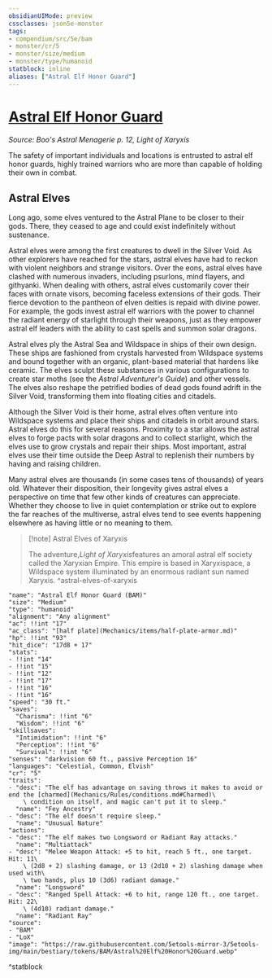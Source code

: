 ```yaml
---
obsidianUIMode: preview
cssclasses: json5e-monster
tags:
- compendium/src/5e/bam
- monster/cr/5
- monster/size/medium
- monster/type/humanoid
statblock: inline
aliases: ["Astral Elf Honor Guard"]
---
```

# [Astral Elf Honor Guard](Mechanics\bestiary\humanoid/astral-elf-honor-guard-bam.md)
*Source: Boo's Astral Menagerie p. 12, Light of Xaryxis*  

The safety of important individuals and locations is entrusted to astral elf honor guards, highly trained warriors who are more than capable of holding their own in combat.

## Astral Elves

Long ago, some elves ventured to the Astral Plane to be closer to their gods. There, they ceased to age and could exist indefinitely without sustenance.

Astral elves were among the first creatures to dwell in the Silver Void. As other explorers have reached for the stars, astral elves have had to reckon with violent neighbors and strange visitors. Over the eons, astral elves have clashed with numerous invaders, including psurlons, mind flayers, and githyanki. When dealing with others, astral elves customarily cover their faces with ornate visors, becoming faceless extensions of their gods. Their fierce devotion to the pantheon of elven deities is repaid with divine power. For example, the gods invest astral elf warriors with the power to channel the radiant energy of starlight through their weapons, just as they empower astral elf leaders with the ability to cast spells and summon solar dragons.

Astral elves ply the Astral Sea and Wildspace in ships of their own design. These ships are fashioned from crystals harvested from Wildspace systems and bound together with an organic, plant-based material that hardens like ceramic. The elves sculpt these substances in various configurations to create star moths (see the *Astral Adventurer's Guide*) and other vessels. The elves also reshape the petrified bodies of dead gods found adrift in the Silver Void, transforming them into floating cities and citadels.

Although the Silver Void is their home, astral elves often venture into Wildspace systems and place their ships and citadels in orbit around stars. Astral elves do this for several reasons. Proximity to a star allows the astral elves to forge pacts with solar dragons and to collect starlight, which the elves use to grow crystals and repair their ships. Most important, astral elves use their time outside the Deep Astral to replenish their numbers by having and raising children.

Many astral elves are thousands (in some cases tens of thousands) of years old. Whatever their disposition, their longevity gives astral elves a perspective on time that few other kinds of creatures can appreciate. Whether they choose to live in quiet contemplation or strike out to explore the far reaches of the multiverse, astral elves tend to see events happening elsewhere as having little or no meaning to them.

> [!note] Astral Elves of Xaryxis
> 
> The adventure,*Light of Xaryxis*features an amoral astral elf society called the Xaryxian Empire. This empire is based in Xaryxispace, a Wildspace system illuminated by an enormous radiant sun named Xaryxis.
^astral-elves-of-xaryxis

```statblock
"name": "Astral Elf Honor Guard (BAM)"
"size": "Medium"
"type": "humanoid"
"alignment": "Any alignment"
"ac": !!int "17"
"ac_class": "[half plate](Mechanics/items/half-plate-armor.md)"
"hp": !!int "93"
"hit_dice": "17d8 + 17"
"stats":
- !!int "14"
- !!int "15"
- !!int "12"
- !!int "17"
- !!int "16"
- !!int "16"
"speed": "30 ft."
"saves":
  "Charisma": !!int "6"
  "Wisdom": !!int "6"
"skillsaves":
  "Intimidation": !!int "6"
  "Perception": !!int "6"
  "Survival": !!int "6"
"senses": "darkvision 60 ft., passive Perception 16"
"languages": "Celestial, Common, Elvish"
"cr": "5"
"traits":
- "desc": "The elf has advantage on saving throws it makes to avoid or end the [charmed](Mechanics/Rules/conditions.md#Charmed)\
    \ condition on itself, and magic can't put it to sleep."
  "name": "Fey Ancestry"
- "desc": "The elf doesn't require sleep."
  "name": "Unusual Nature"
"actions":
- "desc": "The elf makes two Longsword or Radiant Ray attacks."
  "name": "Multiattack"
- "desc": "Melee Weapon Attack: +5 to hit, reach 5 ft., one target. Hit: 11\
    \ (2d8 + 2) slashing damage, or 13 (2d10 + 2) slashing damage when used with\
    \ two hands, plus 10 (3d6) radiant damage."
  "name": "Longsword"
- "desc": "Ranged Spell Attack: +6 to hit, range 120 ft., one target. Hit: 22\
    \ (4d10) radiant damage."
  "name": "Radiant Ray"
"source":
- "BAM"
- "LoX"
"image": "https://raw.githubusercontent.com/5etools-mirror-3/5etools-img/main/bestiary/tokens/BAM/Astral%20Elf%20Honor%20Guard.webp"
```
^statblock